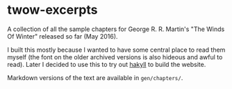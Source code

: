 # twow-excerpts

A collection of all the sample chapters for George R. R. Martin's "The
Winds Of Winter" released so far (May 2016).

I built this mostly because I wanted to have some central place to
read them myself (the font on the older archived versions is also
hideous and awful to read). Later I decided to use this to try out
[hakyll](http://jaspervdj.be/hakyll/) to build the website.

Markdown versions of the text are available in `gen/chapters/`.

